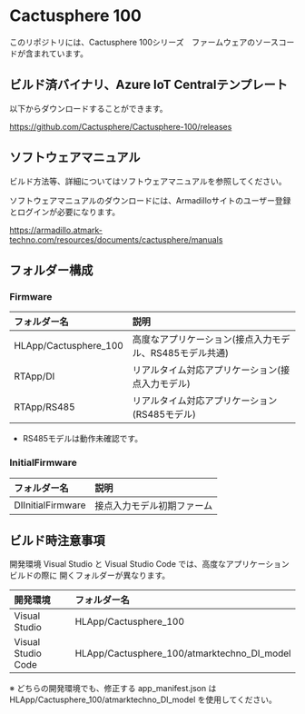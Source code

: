# Cactusphere 100

このリポジトリには、Cactusphere 100シリーズ　ファームウェアのソースコードが含まれています。

## ビルド済バイナリ、Azure IoT Centralテンプレート

以下からダウンロードすることができます。

https://github.com/Cactusphere/Cactusphere-100/releases

## ソフトウェアマニュアル

ビルド方法等、詳細についてはソフトウェアマニュアルを参照してください。

ソフトウェアマニュアルのダウンロードには、Armadilloサイトのユーザー登録とログインが必要になります。

https://armadillo.atmark-techno.com/resources/documents/cactusphere/manuals

## フォルダー構成

### Firmware
|フォルダー名|説明|
|:--|:--|
|HLApp/Cactusphere_100|高度なアプリケーション(接点入力モデル、RS485モデル共通)|
|RTApp/DI|リアルタイム対応アプリケーション(接点入力モデル)|
|RTApp/RS485|リアルタイム対応アプリケーション(RS485モデル)|

* RS485モデルは動作未確認です。

### InitialFirmware

|フォルダー名|説明|
|:--|:--|
|DIInitialFirmware|接点入力モデル初期ファーム|

## ビルド時注意事項

開発環境 Visual Studio と Visual Studio Code では、高度なアプリケーションビルドの際に
開くフォルダーが異なります。

|開発環境|フォルダー名|
|:--|:--|
|Visual Studio|HLApp/Cactusphere_100|
|Visual Studio Code|HLApp/Cactusphere_100/atmarktechno_DI_model|

※ どちらの開発環境でも、修正する app_manifest.json は HLApp/Cactusphere_100/atmarktechno_DI_model を使用してください。
